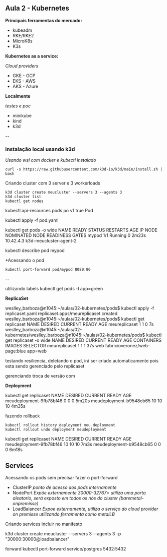 ## Aula 2 - Kubernetes

**Principais ferramentas do mercado:**

- kubeadm
- RKE/RKE2
- MicroK8s
- K3s

**Kubernetes as a service:**

*Cloud providers*
- GKE - GCP
- EKS - AWS
- AKS - Azure

**Localmente**

*testes e poc*

- minikube
- kind
- k3d

--
### **instalação local usando k3d**

*Usando wsl com docker e kubectl instalado*

```
curl -s https://raw.githubusercontent.com/k3d-io/k3d/main/install.sh | bash
```

Criando cluster com 3 server e 3 workerloads
```
k3d cluster create meucluster --servers 3 --agents 3
k3d cluster list
kubectl get nodes

```


kubectl api-resources
 pods                              po           v1                                     true         Pod

kubectl apply -f pod.yaml

kubectl get pods -o wide
NAME    READY   STATUS    RESTARTS   AGE     IP          NODE                     NOMINATED NODE   READINESS GATES
mypod   1/1     Running   0          2m23s   10.42.4.3   k3d-meucluster-agent-2   <none>           <none>


kubectl describe pod mypod

*Acessando o pod
```
kubectl port-forward pod/mypod 8080:80
```

--

utilizando labels
kubectl get pods -l app=green

**ReplicaSet**

weslley_barboza@n1045:~/aulas/02-kubernetes/pods$ kubectl apply -f replicaset.yaml
replicaset.apps/meureplicaset created
weslley_barboza@n1045:~/aulas/02-kubernetes/pods$ kubectl get replicaset
NAME            DESIRED   CURRENT   READY   AGE
meureplicaset   1         1         0       7s
weslley_barboza@n1045:~/aulas/02-kubernetes/weslley_barboza@n1045:~/aulas/02-kubernetes/pods$ kubectl get replicaset -o wide
NAME            DESIRED   CURRENT   READY   AGE   CONTAINERS   IMAGES                          SELECTOR
meureplicaset   1         1         1       37s   web          fabricioveronez/web-page:blue   app=web

testando resiliencia, deletando o pod, irá ser criado automaticamente pois esta sendo gerenciado pelo replicaset

gerenciando troca de versão
com 

**Deployment**


kubectl get replicaset
NAME                      DESIRED   CURRENT   READY   AGE
meudeployment-9fb78bf46   0         0         0       5m20s
meudeployment-b9548cb65   10        10        10      4m35s

fazendo rollback
```
kubectl rollout history deployment meu deployment
kubectl rollout undo deployment meudeployment
```

kubectl get replicaset
NAME                      DESIRED   CURRENT   READY   AGE
meudeployment-9fb78bf46   10        10        10      7m3s
meudeployment-b9548cb65   0         0         0       6m18s


## **Services**

Acessando os pods sem precisar fazer o port-forward

- ClusterIP *ponto de acesso aos pods internamente*
- NodePort *Expõe externamente 30000-32767> utiliza uma porta aleatorio, será exposto em todos os nós do cluster (baremetal-onpremisse)*
- LoadBalancer *Expoe externamente, utiliza o serviço do cloud provider on premisse utilizando ferramenta como metalLB*

Criando services
incluir no manifesto


k3d cluster create meucluster --servers 3 --agents 3 -p "30000:30000@loadbalancer"


forward
kubectl port-forward service/postgres 5432:5432